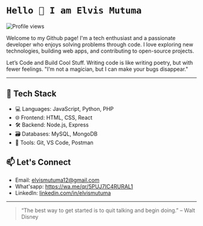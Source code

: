 
# `Hello 👋 I am Elvis Mutuma`

![Profile views](https://komarev.com/ghpvc/?username=Cod3Cr3ator&style=flat&color=blue)

Welcome to my Github page!
I'm a tech enthusiast and a passionate developer who enjoys solving problems through code. I love exploring new technologies, building web apps, and contributing to open-source projects.

Let’s Code and Build Cool Stuff.
Writing code is like writing poetry, but with fewer feelings. 
"I’m not a magician, but I can make your bugs disappear."

---

## 🚀 Tech Stack
- 💻 Languages: JavaScript, Python, PHP
- 🌐 Frontend: HTML, CSS, React
- 🛠 Backend: Node.js, Express
- 🗃️ Databases: MySQL, MongoDB
- 🧰 Tools: Git, VS Code, Postman

## 📫 Let's Connect
- Email: elvismutuma12@gmail.com
- What'sapp: https://wa.me/qr/5PUJ7IC4RURAL1
- LinkedIn: [linkedin.com/in/elvismutuma](https://linkedin.com/in/elvismutuma) 

---

> “The best way to get started is to quit talking and begin doing.” – Walt Disney
